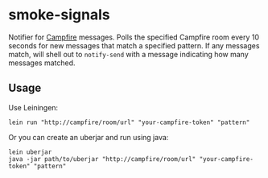 # smoke-signals

Notifier for [Campfire]("http://campfirenow.com/") messages. Polls the specified Campfire room every 10 seconds for new messages that match a specified pattern. If any messages match, will shell out to `notify-send` with a message indicating how many messages matched.

## Usage

Use Leiningen:

	lein run "http://campfire/room/url" "your-campfire-token" "pattern"
	
Or you can create an uberjar and run using java:

	lein uberjar
	java -jar path/to/uberjar "http://campfire/room/url" "your-campfire-token" "pattern"

